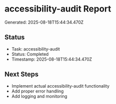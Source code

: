 # accessibility-audit Report

Generated: 2025-08-18T15:44:34.470Z

## Status
- Task: accessibility-audit
- Status: Completed
- Timestamp: 2025-08-18T15:44:34.470Z

## Next Steps
- Implement actual accessibility-audit functionality
- Add proper error handling
- Add logging and monitoring
